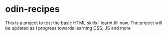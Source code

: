 # odin-recipes
This is a project to test the basic HTML skills I learnt till now. 
The project will be updated as I progress towards learning CSS, JS and
more